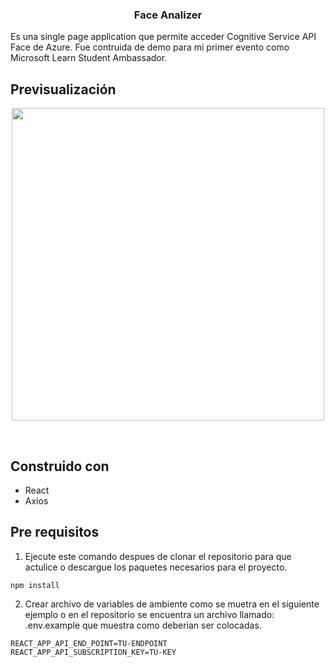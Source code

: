 <p align="center">
  <h3 align="center">Face Analizer</h3>
</p>

Es una single page application que permite acceder Cognitive Service API Face de Azure.
Fue contruida de demo para mi primer evento como Microsoft Learn Student Ambassador.

## Previsualización
<p align="center"><img src="https://user-images.githubusercontent.com/61214852/144940232-e8189ec0-de2e-4afb-8236-12bdd625e672.png" height=500></p><br>

## Construido con
* React
* Axios

## Pre requisitos

1. Ejecute este comando despues de clonar el repositorio para que actulice o descargue los paquetes necesarios para el proyecto.
```
npm install 
```
2. Crear archivo de variables de ambiente como se muetra en el siguiente ejemplo o en el repositorio se encuentra un archivo llamado: .env.example que muestra como deberian ser colocadas.
```
REACT_APP_API_END_POINT=TU-ENDPOINT
REACT_APP_API_SUBSCRIPTION_KEY=TU-KEY
```
